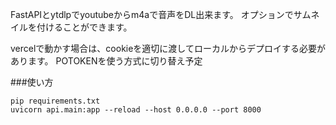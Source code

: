 FastAPIとytdlpでyoutubeからm4aで音声をDL出来ます。
オプションでサムネイルを付けることができます。

vercelで動かす場合は、cookieを適切に渡してローカルからデプロイする必要があります。
POTOKENを使う方式に切り替え予定

###使い方
```
pip requirements.txt
uvicorn api.main:app --reload --host 0.0.0.0 --port 8000
```

